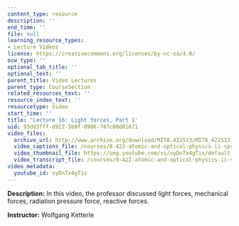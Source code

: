 ```yaml
---
content_type: resource
description: ''
end_time: ''
file: null
learning_resource_types:
- Lecture Videos
license: https://creativecommons.org/licenses/by-nc-sa/4.0/
ocw_type: ''
optional_tab_title: ''
optional_text: ''
parent_title: Video Lectures
parent_type: CourseSection
related_resources_text: ''
resource_index_text: ''
resourcetype: Video
start_time: ''
title: 'Lecture 16: Light forces, Part 1'
uid: 93dd3fff-d922-5b9f-0906-747c00d81671
video_files:
  archive_url: http://www.archive.org/download/MIT8.422S13/MIT8_422S13_lec16-1_300k.mp4
  video_captions_file: /courses/8-422-atomic-and-optical-physics-ii-spring-2013/ceeb6dfbc61e5c4e91952a1eb1cfd2bf_vyDnTx4gTis.vtt
  video_thumbnail_file: https://img.youtube.com/vi/vyDnTx4gTis/default.jpg
  video_transcript_file: /courses/8-422-atomic-and-optical-physics-ii-spring-2013/c67c37f5731d4472eff5ac573d35756b_vyDnTx4gTis.pdf
video_metadata:
  youtube_id: vyDnTx4gTis
---
```


**Description:** In this video, the professor discussed light forces, mechanical forces, radiation pressure force, reactive forces.

**Instructor:** Wolfgang Ketterle

